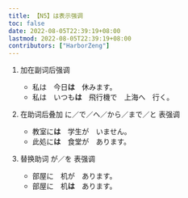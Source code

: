 ```yaml
---
title: 【N5】は表示强调
toc: false
date: 2022-08-05T22:39:19+08:00
lastmod: 2022-08-05T22:39:19+08:00
contributors: ["HarborZeng"]
---
```


1. 加在副词后强调

   - 私は　今日**は**　休みます。
   - 私は　いつも**は**　飛行機で　上海へ　行く。

2. 在助词后叠加 に／で／へ／から／まで／と 表强调

   - 教室に**は**　学生が　いません。
   - 此処に**は**　食堂が　あります。

3. 替换助词 が／を 表强调

   - 部屋に　机が　あります。
   - 部屋に　机**は**　あります。

